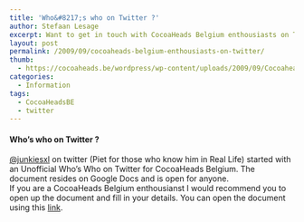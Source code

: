 ```yaml
---
title: 'Who&#8217;s who on Twitter ?'
author: Stefaan Lesage
excerpt: Want to get in touch with CocoaHeads Belgium enthousiasts on Twitter ? Read this post to find out how ...
layout: post
permalink: /2009/09/cocoaheads-belgium-enthousiasts-on-twitter/
thumb:
  - https://cocoaheads.be/wordpress/wp-content/uploads/2009/09/CocoaheadsBE.png
categories:
  - Information
tags:
  - CocoaHeadsBE
  - twitter
---
```

#### Who&#8217;s who on Twitter ?

[@junkiesxl][1] on twitter (Piet for those who know him in Real Life) started with an Unofficial Who&#8217;s Who on Twitter for CocoaHeads Belgium. The document resides on Google Docs and is open for anyone.  
If you are a CocoaHeads Belgium enthousianst I would recommend you to open up the document and fill in your details. You can open the document using this [link][2].

 [1]: http://twitter.com/junkiesxl
 [2]: http://spreadsheets.google.com/ccc?key=0AnofOeVdrQL-dG9DdksyWWM0dFMxdDlMUUU0SlZNWkE&hl=en